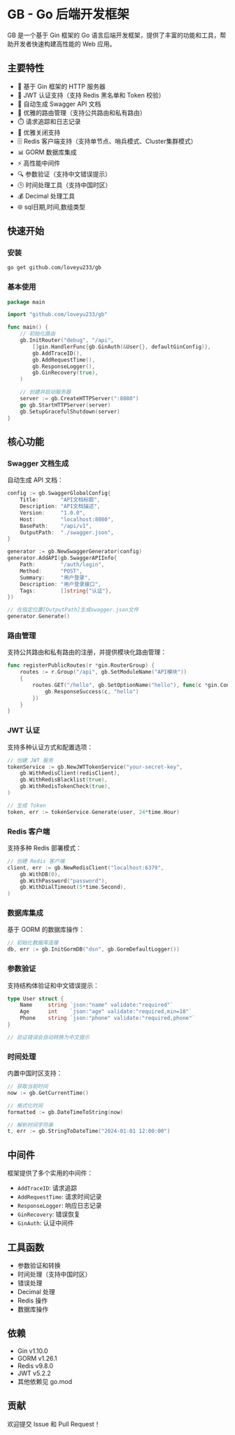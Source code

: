 # GB - Go 后端开发框架

GB 是一个基于 Gin 框架的 Go 语言后端开发框架，提供了丰富的功能和工具，帮助开发者快速构建高性能的 Web 应用。

## 主要特性

- 🚀 基于 Gin 框架的 HTTP 服务器
- 🔐 JWT 认证支持（支持 Redis 黑名单和 Token 校验）
- 📝 自动生成 Swagger API 文档
- 🎯 优雅的路由管理（支持公共路由和私有路由）
- ⏱️ 请求追踪和日志记录
- 🔄 优雅关闭支持
- 🗄️ Redis 客户端支持（支持单节点、哨兵模式、Cluster集群模式）
- 📊 GORM 数据库集成
- ⚡ 高性能中间件
- 🔍 参数验证（支持中文错误提示）
- 🕒 时间处理工具（支持中国时区）
- 💰 Decimal 处理工具
- 🌐 sql日期,时间,数组类型

## 快速开始

### 安装

```bash
go get github.com/loveyu233/gb
```

### 基本使用

```go
package main

import "github.com/loveyu233/gb"

func main() {
	// 初始化路由
	gb.InitRouter("debug", "/api",
		[]gin.HandlerFunc{gb.GinAuth(&User{}, defaultGinConfig)},
		gb.AddTraceID(),
		gb.AddRequestTime(),
		gb.ResponseLogger(),
		gb.GinRecovery(true),
	)

	// 创建并启动服务器
	server := gb.CreateHTTPServer(":8080")
	go gb.StartHTTPServer(server)
	gb.SetupGracefulShutdown(server)
}
```

## 核心功能

### Swagger 文档生成

自动生成 API 文档：

```go
config := gb.SwaggerGlobalConfig{
	Title:       "API文档标题",
	Description: "API文档描述",
	Version:     "1.0.0",
	Host:        "localhost:8080",
	BasePath:    "/api/v1",
	OutputPath:  "./swagger.json",
}

generator := gb.NewSwaggerGenerator(config)
generator.AddAPI(gb.SwaggerAPIInfo{
	Path:        "/auth/login",
	Method:      "POST",
	Summary:     "用户登录",
	Description: "用户登录接口",
	Tags:        []string{"认证"},
})

// 在指定位置[OutputPath]生成swagger.json文件
generator.Generate()
```

### 路由管理

支持公共路由和私有路由的注册，并提供模块化路由管理：

```go
func registerPublicRoutes(r *gin.RouterGroup) {
	routes := r.Group("/api", gb.SetModuleName("API模块"))
	{
		routes.GET("/hello", gb.SetOptionName("hello"), func(c *gin.Context) {
			gb.ResponseSuccess(c, "hello")
		})
	}
}
```

### JWT 认证

支持多种认证方式和配置选项：

```go
// 创建 JWT 服务
tokenService := gb.NewJWTTokenService("your-secret-key",
	gb.WithRedisClient(redisClient),
	gb.WithRedisBlacklist(true),
	gb.WithRedisTokenCheck(true),
)

// 生成 Token
token, err := tokenService.Generate(user, 24*time.Hour)
```

### Redis 客户端

支持多种 Redis 部署模式：

```go
// 创建 Redis 客户端
client, err := gb.NewRedisClient("localhost:6379",
	gb.WithDB(0),
	gb.WithPassword("password"),
	gb.WithDialTimeout(5*time.Second),
)
```

### 数据库集成

基于 GORM 的数据库操作：

```go
// 初始化数据库连接
db, err := gb.InitGormDB("dsn", gb.GormDefaultLogger())
```

### 参数验证

支持结构体验证和中文错误提示：

```go
type User struct {
	Name     string `json:"name" validate:"required"`
	Age      int    `json:"age" validate:"required,min=18"`
	Phone    string `json:"phone" validate:"required,phone"`
}

// 验证错误会自动转换为中文提示
```

### 时间处理

内置中国时区支持：

```go
// 获取当前时间
now := gb.GetCurrentTime()

// 格式化时间
formatted := gb.DateTimeToString(now)

// 解析时间字符串
t, err := gb.StringToDateTime("2024-01-01 12:00:00")
```

## 中间件

框架提供了多个实用的中间件：

- `AddTraceID`: 请求追踪
- `AddRequestTime`: 请求时间记录
- `ResponseLogger`: 响应日志记录
- `GinRecovery`: 错误恢复
- `GinAuth`: 认证中间件

## 工具函数

- 参数验证和转换
- 时间处理（支持中国时区）
- 错误处理
- Decimal 处理
- Redis 操作
- 数据库操作

## 依赖

- Gin v1.10.0
- GORM v1.26.1
- Redis v9.8.0
- JWT v5.2.2
- 其他依赖见 go.mod

## 贡献

欢迎提交 Issue 和 Pull Request！
